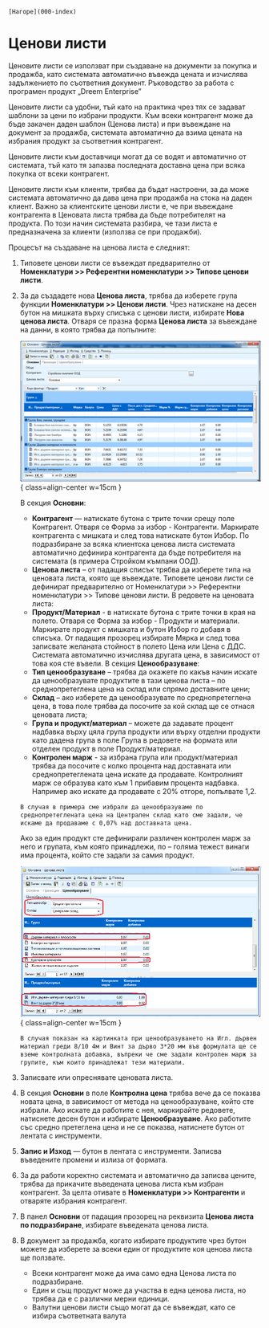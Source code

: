 ```{only} html
[Нагоре](000-index)
```

# Ценови листи

Ценовите листи се използват при създаване на документи за покупка и продажба, като
системата автоматично въвежда цената и изчислява задължението по съответния документ.
Ръководство за работа с програмен продукт „Dreem Enterprise”

Ценовите листи са удобни, тъй като на практика чрез тях се задават шаблони за цени по избрани продукти. Към всеки контрагент може да бъде закачен даден шаблон (Ценова листа) и при въвеждане на документ за продажба, системата автоматично да взима цената на избрания продукт за съответния контрагент.

Ценовите листи към доставчици могат да се водят и автоматично от системата, тъй като тя
запазва последната доставна цена при всяка покупка от всеки контрагент.

Ценовите листи към клиенти, трябва да бъдат настроени, за да може системата
автоматично да дава цена при продажба на стока на даден клиент. Важно за клиентските ценови листи е, че при въвеждане контрагента в Ценовата листа трябва да бъде потребителят на продукта. По този начин системата разбира, че тази листа е предназначена за клиенти (използва се при продажби).

Процесът на създаване на ценова листа е следният:

 1) Типовете ценови листи се въвеждат предварително от **Номенклатури >> Референтни
номенклатури >> Типове ценови листи**.

 2) За да създадете нова **Ценова листа**, трябва да изберете група функции **Номенклатури >>
Ценови листи**. Чрез натискане на десен бутон на мишката върху списъка с ценови листи,
избирате **Нова ценова листа**. Отваря се празна форма **Ценова листа** за въвеждане на данни, в
която трябва да попълните:

    ![Форма за Ценови листи](903-price-list-form.png){ class=align-center w=15cm }

    В секция **Основни**:
    - **Контрагент** — натискате бутона с трите точки срещу поле Контрагент. Отваря се
Форма за избор - Контрагенти. Маркирате контрагента с мишката и след това натискате бутон
Избор. По подразбиране за всяка клиентска ценова листа системата автоматично дефинира
контрагента да бъде потребителя на системата (в примера Стройком къмпани ООД).
    - **Ценова листа** – от падащия списък трябва да изберете типа на ценовата листа, която
ще въвеждате. Типовете ценови листи се дефинират предварително от Номенклатури >>
Референтни номенклатури >> Типове ценови листи.
В редовете на ценовата листа:
    - **Продукт/Материал** - в натискате бутона с трите точки в края на полето. Отваря се
Форма за избор - Продукти и материали. Маркирате продукт с мишката и бутон Избор го
добавя в списъка. От падащия прозорец избирате Мярка и след това записвате желаната стойност
в полето Цена или Цена с ДДС. Системата автоматично изчислява другата цена, в зависимост от
това коя сте въвели.
    В секция **Ценообразуване**:
    - **Тип ценообразуване** – трябва да окажете по какъв начин искате да ценообразувате
продуктите в тази ценова листа – по среднопретеглена цена на склад или спрямо доставните цени;
    - **Склад** – ако изберете да ценообразувате по среднопретеглена цена, в това поле
трябва да посочите за кой склад ще се отнася ценовата листа;
    - **Група и продукт/материал** – можете да задавате процент надбавка върху цяла
група продукти или върху отделни продукти като дадена група в поле Група в редовете на
формата или отделен продукт в поле Продукт/материал.
    - **Контролен марж** - за избрана група или продукт/материал трябва да посочите с
колко процента над доставната или среднопретеглената цена искате да продавате. Контролният
марж се образува като към 1 прибавим процента надбавка. Например ако искате да продавате с
20% отгоре, попълвате 1,2.

    ```{tip}
    В случая в примера сме избрали да ценообразуваме по среднопретеглената цена на Централен склад като сме задали, че искаме да продаваме с 0,07% над доставната цена.
    ```

    Ако за един продукт сте дефинирали различен контролен марж за него и групата, към която
принадлежи, по – голяма тежест винаги има процента, който сте задали за самия продукт.

    ![Ценообразуване](904-price-list-pricemake.png){ class=align-center w=15cm }

    ```{tip}
    В случая показан на картинката при ценообразуването на Игл. дървен материал греди 8/10 4м и Винт за дърво 3*20 мм във формулата ще се вземе контролната добавка, въпреки че сме задали контролен марж за групите, към които принадлежат тези материали.
    ```

 3) Записвате или опреснявате ценовата листа.

 4) В секция **Основни** в поле **Контролна цена** трябва вече да се показва новата цена, в
зависимост от метода на ценообразуване, който сте избрали. Ако искате да работите с нея,
маркирайте редовете, натиснете десен бутон и избирате **Ценообразуване**. Ако работите със
средно претеглена цена и не се показва, натиснете бутон
от лентата с инструменти.

 5) **Запис и Изход** — бутон в лентата с инструменти. Записва въведените промени и излиза от
формата.

 6) За да работи коректно системата и автоматично да записва цените, трябва да прикачите
въведената ценова листа към избран контрагент. За целта отивате в **Номенклатури >>
Контрагенти** и отваряте избрания контрагент.

 7) В панел **Основни** от падащия прозорец на реквизита **Ценова листа по подразбиране**,
избирате въведената ценова листа.

 8) В документ за продажба, когато избирате продуктите чрез бутон
можете да изберете за
всеки един от продуктите коя ценова листа ще ползвате.
    - Всеки контрагент може да има само една Ценова листа по подразбиране.
    - Един и същ продукт може да участва в една ценова листа, но трябва да е с различни
мерни единици.
    - Валутни ценови листи също могат да се въвеждат, като се избира съответната валута
